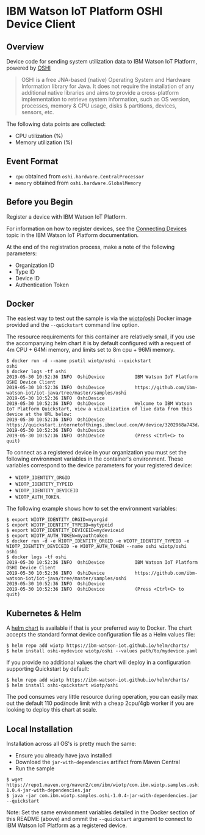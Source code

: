 # IBM Watson IoT Platform OSHI Device Client

## Overview
Device code for sending system utilization data to IBM Watson IoT Platform, powered by [OSHI](https://github.com/oshi/oshi)

> OSHI is a free JNA-based (native) Operating System and Hardware Information library for Java. It does not require the installation of any additional native libraries and aims to provide a cross-platform implementation to retrieve system information, such as OS version, processes, memory & CPU usage, disks & partitions, devices, sensors, etc.

The following data points are collected:
 * CPU utilization (%)
 * Memory utilization (%)


## Event Format

- `cpu` obtained from `oshi.hardware.CentralProcessor`
- `memory` obtained from `oshi.hardware.GlobalMemory`


## Before you Begin

Register a device with IBM Watson IoT Platform.  

For information on how to register devices, see the [Connecting Devices](https://www.ibm.com/support/knowledgecenter/SSQP8H/iot/platform/iotplatform_task.html) topic in the IBM Watson IoT Platform documentation.  

At the end of the registration process, make a note of the following parameters: 
   - Organization ID
   - Type ID
   - Device ID
   - Authentication Token  

## Docker

The easiest way to test out the sample is via the [wiotp/oshi](https://cloud.docker.com/u/wiotp/repository/docker/wiotp/oshi) Docker image provided and the `--quickstart` command line option.

The resource requirements for this container are relatively small, if you use the accompanying helm chart it is by default configured with a request of 4m CPU + 64Mi memory, and limits set to 8m cpu + 96Mi memory.

```
$ docker run -d --name psutil wiotp/oshi --quickstart
oshi
$ docker logs -tf oshi
2019-05-30 10:52:36 INFO  OshiDevice           IBM Watson IoT Platform OSHI Device Client
2019-05-30 10:52:36 INFO  OshiDevice           https://github.com/ibm-watson-iot/iot-java/tree/master/samples/oshi
2019-05-30 10:52:36 INFO  OshiDevice
2019-05-30 10:52:36 INFO  OshiDevice           Welcome to IBM Watson IoT Platform Quickstart, view a vizualization of live data from this device at the URL below:
2019-05-30 10:52:36 INFO  OshiDevice           https://quickstart.internetofthings.ibmcloud.com/#/device/3202968a743d/sensor/
2019-05-30 10:52:36 INFO  OshiDevice
2019-05-30 10:52:36 INFO  OshiDevice           (Press <Ctrl+C> to quit)
```

To connect as a registered device in your organization you must set the following environment variables in the container's environment. These variables correspond to the device parameters for your registered device: 
- `WIOTP_IDENTITY_ORGID`
- `WIOTP_IDENTITY_TYPEID`
- `WIOTP_IDENTITY_DEVICEID`
- `WIOTP_AUTH_TOKEN`.

The following example shows how to set the environment variables:

```
$ export WIOTP_IDENTITY_ORGID=myorgid
$ export WIOTP_IDENTITY_TYPEID=mytypeid
$ export WIOTP_IDENTITY_DEVICEID=mydeviceid
$ export WIOTP_AUTH_TOKEN=myauthtoken
$ docker run -d -e WIOTP_IDENTITY_ORGID -e WIOTP_IDENTITY_TYPEID -e WIOTP_IDENTITY_DEVICEID -e WIOTP_AUTH_TOKEN --name oshi wiotp/oshi
oshi
$ docker logs -tf oshi
2019-05-30 10:52:36 INFO  OshiDevice           IBM Watson IoT Platform OSHI Device Client
2019-05-30 10:52:36 INFO  OshiDevice           https://github.com/ibm-watson-iot/iot-java/tree/master/samples/oshi
2019-05-30 10:52:36 INFO  OshiDevice
2019-05-30 10:52:36 INFO  OshiDevice           (Press <Ctrl+C> to quit)
```

## Kubernetes & Helm

A [helm chart](https://github.com/ibm-watson-iot/iot-python/tree/master/samples/psutil/helm/psutil) is available if that is your preferred way to Docker.  The chart accepts the standard format device configuration file as a Helm values file:

```
$ helm repo add wiotp https://ibm-watson-iot.github.io/helm/charts/
$ helm install oshi-mydevice wiotp/oshi --values path/to/mydevice.yaml
```

If you provide no additional values the chart will deploy in a configuration supporting Quickstart by default:

```
$ helm repo add wiotp https://ibm-watson-iot.github.io/helm/charts/
$ helm install oshi-quickstart wiotp/oshi
```

The pod consumes very little resource during operation, you can easily max out the default 110 pod/node limit with a cheap 2cpu/4gb worker if you are looking to deploy this chart at scale.


## Local Installation
Installation across all OS's is pretty much the same:

- Ensure you already have java installed
- Download the `jar-with-dependencies` artifact from Maven Central
- Run the sample

```
$ wget https://repo1.maven.org/maven2/com/ibm/wiotp/com.ibm.wiotp.samples.oshi/1.0.4/com.ibm.wiotp.samples.oshi-1.0.4-jar-with-dependencies.jar
$ java -jar com.ibm.wiotp.samples.oshi-1.0.4-jar-with-dependencies.jar --quickstart
```

Note: Set the same environment variables detailed in the Docker section of this README (above) and ommit the `--quickstart` argument to connect to IBM Watson IoT Platform as a registered device.

